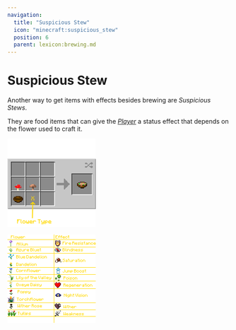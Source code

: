```yaml
---
navigation:
  title: "Suspicious Stew"
  icon: "minecraft:suspicious_stew"
  position: 6
  parent: lexicon:brewing.md
---
```


# Suspicious Stew

Another way to get items with effects besides brewing are *Suspicious Stews*. 

They are food items that can give the [*Player*](../creatures/human-player.md) a status effect that depends on the flower used to craft it.



![](suspicious_stew_recipe.png)



![](suspicious_stew_ingredients.png)

